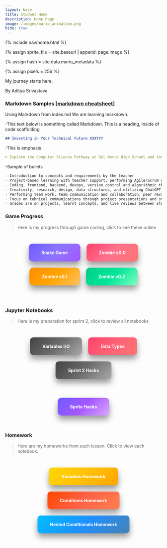 ```yaml
---
layout: base
title: Student Home 
description: Home Page
image: /images/mario_animation.png
hide: true
---
```


<!-- Liquid:  statements -->

<!-- Include submenu from _includes to top of pages -->
{% include nav/home.html %}
<!--- Concatenation of site URL to frontmatter image  --->
{% assign sprite_file = site.baseurl | append: page.image %}
<!--- Has is a list variable containing mario metadata for sprite --->
{% assign hash = site.data.mario_metadata %}  
<!--- Size width/height of Sprit images --->
{% assign pixels = 256 %}

<!--- HTML for page contains <p> tag named "Mario" and class properties for a "sprite"  -->

<p id="mario" class="sprite"></p>
  
<!--- Embedded Cascading Style Sheet (CSS) rules, 
        define how HTML elements look 
--->
<style>

  /*CSS style rules for the id and class of the sprite...
  */
  .sprite {
    height: {{pixels}}px;
    width: {{pixels}}px;
    background-image: url('{{sprite_file}}');
    background-repeat: no-repeat;
  }

  /*background position of sprite element
  */
  #mario {
    background-position: calc({{animations[0].col}} * {{pixels}} * -1px) calc({{animations[0].row}} * {{pixels}}* -1px);
  }
</style>

<!--- Embedded executable code--->
<script>
  ////////// convert YML hash to javascript key:value objects /////////

  var mario_metadata = {}; //key, value object
  {% for key in hash %}  
  
  var key = "{{key | first}}"  //key
  var values = {} //values object
  values["row"] = {{key.row}}
  values["col"] = {{key.col}}
  values["frames"] = {{key.frames}}
  mario_metadata[key] = values; //key with values added

  {% endfor %}

  ////////// game object for player /////////

  class Mario {
    constructor(meta_data) {
      this.tID = null;  //capture setInterval() task ID
      this.positionX = 0;  // current position of sprite in X direction
      this.currentSpeed = 0;
      this.marioElement = document.getElementById("mario"); //HTML element of sprite
      this.pixels = {{pixels}}; //pixel offset of images in the sprite, set by liquid constant
      this.interval = 100; //animation time interval
      this.obj = meta_data;
      this.marioElement.style.position = "absolute";
    }

    animate(obj, speed) {
      let frame = 0;
      const row = obj.row * this.pixels;
      this.currentSpeed = speed;

      this.tID = setInterval(() => {
        const col = (frame + obj.col) * this.pixels;
        this.marioElement.style.backgroundPosition = `-${col}px -${row}px`;
        this.marioElement.style.left = `${this.positionX}px`;

        this.positionX += speed;
        frame = (frame + 1) % obj.frames;

        const viewportWidth = window.innerWidth;
        if (this.positionX > viewportWidth - this.pixels) {
          document.documentElement.scrollLeft = this.positionX - viewportWidth + this.pixels;
        }
      }, this.interval);
    }

    startWalking() {
      this.stopAnimate();
      this.animate(this.obj["Walk"], 3);
    }

    startRunning() {
      this.stopAnimate();
      this.animate(this.obj["Run1"], 6);
    }

    startPuffing() {
      this.stopAnimate();
      this.animate(this.obj["Puff"], 0);
    }

    startCheering() {
      this.stopAnimate();
      this.animate(this.obj["Cheer"], 0);
    }

    startFlipping() {
      this.stopAnimate();
      this.animate(this.obj["Flip"], 0);
    }

    startResting() {
      this.stopAnimate();
      this.animate(this.obj["Rest"], 0);
    }

    stopAnimate() {
      clearInterval(this.tID);
    }
  }

  const mario = new Mario(mario_metadata);

  ////////// event control /////////

  window.addEventListener("keydown", (event) => {
    if (event.key === "ArrowRight") {
      event.preventDefault();
      if (event.repeat) {
        mario.startCheering();
      } else {
        if (mario.currentSpeed === 0) {
          mario.startWalking();
        } else if (mario.currentSpeed === 3) {
          mario.startRunning();
        }
      }
    } else if (event.key === "ArrowLeft") {
      event.preventDefault();
      if (event.repeat) {
        mario.stopAnimate();
      } else {
        mario.startPuffing();
      }
    }
  });

  //touch events that enable animations
  window.addEventListener("touchstart", (event) => {
    event.preventDefault(); // prevent default browser action
    if (event.touches[0].clientX > window.innerWidth / 2) {
      // move right
      if (currentSpeed === 0) { // if at rest, go to walking
        mario.startWalking();
      } else if (currentSpeed === 3) { // if walking, go to running
        mario.startRunning();
      }
    } else {
      // move left
      mario.startPuffing();
    }
  });

  //stop animation on window blur
  window.addEventListener("blur", () => {
    mario.stopAnimate();
  });

  //start animation on window focus
  window.addEventListener("focus", () => {
     mario.startFlipping();
  });

  //start animation on page load or page refresh
  document.addEventListener("DOMContentLoaded", () => {
    // adjust sprite size for high pixel density devices
    const scale = window.devicePixelRatio;
    const sprite = document.querySelector(".sprite");
    sprite.style.transform = `scale(${0.2 * scale})`;
    mario.startResting();
  });

</script>



My journey starts here.

By Aditya Srivastava
### Markdown Samples [ [markdown cheatsheet] ](https://www.markdownguide.org/getting-started/)
Using Markdown from index.md  We are learning markdown.

-This text below is something called Markdown. This is a heading, inside of code scaffolding

```markdown
## Investing in Your Technical Future XXXYYY
```
-This is emphasis

```markdown
> Explore the Computer Science Pathway at Del Norte High School and invest in your technical skills. All Del Norte CompSci classes are designed to provide a real-world development experience. Class time includes tech talks (lectures), peer collaboration, communication with teachers, critical thinking while coding, and creativity in projects. Grading is focused on time invested, participation with peers, and engagement in learning.
```
-Sample of bullets

```markdown
- Introduction to concepts and requirements by the teacher
- Project-based learning with teacher support, performing Agile/Scrum development
- Coding, frontend, backend, devops, version control and algorithmic thinking
- Creativity, research, design, data structures, and utilizing ChatGPT
- Performing team work, team communication and collaboration, peer reviews/grading
- Focus on tehnical communications through project presentations and student led teaching
- Grades are on projects, learnt concepts, and live reviews between student(s) and teacher
```
### Game Progress

> Here is my progress through game coding, click to see these online

<div style="display: flex; flex-wrap: wrap; gap: 20px; justify-content: center; padding: 30px;">
    <a href="https://adityas-2010.github.io/Aditya_2025/snake/" style="text-decoration: none;">
        <div style="background: linear-gradient(135deg, #6D5BFF, #8D75FF, #A557FF); color: white; padding: 20px 40px; border-radius: 12px; font-weight: bold; box-shadow: 0px 12px 20px rgba(0, 0, 0, 0.4); transition: all 0.3s ease;">
            Snake Game
        </div>
    </a>
    <a href="https://adityas-2010.github.io/Aditya_2025/rpg/" style="text-decoration: none;">
        <div style="background: linear-gradient(135deg, #FF416C, #FF738D, #FF7373); color: white; padding: 20px 40px; border-radius: 12px; font-weight: bold; box-shadow: 0px 12px 20px rgba(0, 0, 0, 0.4); transition: all 0.3s ease;">
            Zombie v0.0
        </div>
    </a>
    <a href="" style="text-decoration: none;">
        <div style="background: linear-gradient(135deg, #FF8C00, #FFA500, #FFC061); color: white; padding: 20px 40px; border-radius: 12px; font-weight: bold; box-shadow: 0px 12px 20px rgba(0, 0, 0, 0.4); transition: all 0.3s ease;">
            Zombie v0.1
        </div>
    </a>
    <a href="https://adityas-2010.github.io/Aditya_2025/rpg0x/" style="text-decoration: none;">
        <div style="background: linear-gradient(135deg, #00D084, #00E599, #7EFFC1); color: white; padding: 20px 40px; border-radius: 12px; font-weight: bold; box-shadow: 0px 12px 20px rgba(0, 0, 0, 0.4); transition: all 0.3s ease;">
            Zombie v0.2
        </div>
    </a>
</div>

<style>
    a div:hover {
        transform: translateY(-8px) scale(1.05);
        box-shadow: 0px 16px 30px rgba(0, 0, 0, 0.5);
        filter: brightness(1.1);
    }
</style>

<br>

### Jupyter Notebooks

> Here is my preparation for sprint 2, click to review all notebooks

<div style="display: flex; flex-wrap: wrap; gap: 20px; justify-content: center; padding: 30px;">
    <a href="https://github.com/AdityaS-2010/Aditya_2025/blob/main/_notebooks/Foundation/Sprint2/2024-09-30-variables_IO.ipynb" style="text-decoration: none;">
        <div style="background: linear-gradient(135deg, #434343, #6B6B6B, #A9A9A9); color: white; padding: 20px 40px; border-radius: 10px; font-weight: bold; box-shadow: 0px 12px 20px rgba(0, 0, 0, 0.4); transition: all 0.3s ease;">
            Variables I/O
        </div>
    </a>
    <a href="https://github.com/AdityaS-2010/Aditya_2025/blob/main/_notebooks/Foundation/Sprint2/2024-09-30-data-types-operations.ipynb" style="text-decoration: none;">
        <div style="background: linear-gradient(135deg, #FF416C, #FF6275, #FF7373); color: white; padding: 20px 40px; border-radius: 10px; font-weight: bold; box-shadow: 0px 12px 20px rgba(0, 0, 0, 0.4); transition: all 0.3s ease;">
            Data Types
        </div>
    </a>
    <a href="https://github.com/AdityaS-2010/Aditya_2025/issues/9" style="text-decoration: none;">
        <div style="background: linear-gradient(135deg, #434343, #6B6B6B, #A9A9A9); color: white; padding: 20px 40px; border-radius: 10px; font-weight: bold; box-shadow: 0px 12px 20px rgba(0, 0, 0, 0.4); transition: all 0.3s ease;">
            Sprint 2 Hacks
        </div>
    </a>
</div>

<div style="display: flex; flex-wrap: wrap; gap: 20px; justify-content: center; padding: 30px;">
    <a href="https://github.com/AdityaS-2010/Aditya_2025/blob/main/_notebooks/Foundation/Sprint2/2024-09-30-for_sprites.ipynb" style="text-decoration: none;">
        <div style="background: linear-gradient(135deg, #6D5BFF, #A557FF, #D9A8FF); color: white; padding: 20px 40px; border-radius: 12px; font-weight: bold; box-shadow: 0px 12px 20px rgba(0, 0, 0, 0.4); transition: all 0.3s ease;">
            Sprite Hacks 
        </div>
    </a>
</div>

### Homework

> Here are my homeworks from each lesson. Click to view each notebook.

<div style="display: flex; flex-wrap: wrap; gap: 20px; justify-content: center; padding: 30px;">
    <a href="https://github.com/AdityaS-2010/Aditya_2025/blob/main/_notebooks/Foundation/Variables/2024-10-28-variables_hw.ipynb" style="text-decoration: none;">
        <div style="background: linear-gradient(135deg, #FFD700, #FFC107, #FFA500); color: white; padding: 20px 40px; border-radius: 10px; font-weight: bold; box-shadow: 0px 12px 20px rgba(0, 0, 0, 0.4); transition: all 0.3s ease;">
            Variables Homework
        </div>
    </a>
    <a href="https://github.com/AdityaS-2010/Aditya_2025/blob/main/_notebooks/Foundation/Conditions/2024-11-10-conditinals_hacks.ipynb" style="text-decoration: none;">
        <div style="background: linear-gradient(135deg, #FF4500, #FF6347, #FF7F50); color: white; padding: 20px 40px; border-radius: 10px; font-weight: bold; box-shadow: 0px 12px 20px rgba(0, 0, 0, 0.4); transition: all 0.3s ease;">
            Conditions Homework
        </div>
    </a>
    <a href="https://github.com/AdityaS-2010/Aditya_2025/blob/main/_notebooks/Foundation/Nested_Conditionals/nested_conditionalshw.ipynb" style="text-decoration: none;">
        <div style="background: linear-gradient(135deg, #00BFFF, #1E90FF, #4682B4); color: white; padding: 20px 40px; border-radius: 10px; font-weight: bold; box-shadow: 0px 12px 20px rgba(0, 0, 0, 0.4); transition: all 0.3s ease;">
            Nested Conditionals Homework
        </div>
    </a>
</div>

<style>
    a div:hover {
        transform: translateY(-8px) scale(1.05);
        box-shadow: 0px 16px 30px rgba(0, 0, 0, 0.5);
        filter: brightness(1.1);
    }
</style>

  

